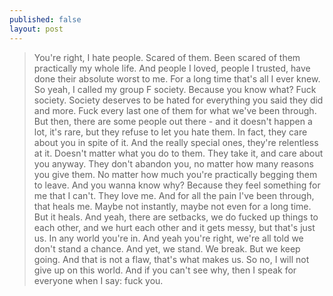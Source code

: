 ```yaml
---
published: false
layout: post
---
```

> You're right, I hate people. Scared of them. Been scared of them
> practically my whole life. And people I loved, people I trusted, have
> done their absolute worst to me. For a long time that's all I ever
> knew. So yeah, I called my group F society. Because you know what?
> Fuck society. Society deserves to be hated for everything you said
> they did and more. Fuck every last one of them for what we've been
> through. But then, there are some people out there - and it doesn't
> happen a lot, it's rare, but they refuse to let you hate them. In
> fact, they care about you in spite of it. And the really special ones,
> they're relentless at it. Doesn't matter what you do to them. They
> take it, and care about you anyway. They don't abandon you, no matter
> how many reasons you give them. No matter how much you're practically
> begging them to leave. And you wanna know why? Because they feel
> something for me that I can't. They love me. And for all the pain I've
> been through, that heals me. Maybe not instantly, maybe not even for a
> long time. But it heals. And yeah, there are setbacks, we do fucked up
> things to each other, and we hurt each other and it gets messy, but
> that's just us. In any world you're in. And yeah you're right, we're
> all told we don't stand a chance. And yet, we stand. We break. But we
> keep going. And that is not a flaw, that's what makes us. So no, I
> will not give up on this world. And if you can't see why, then I speak
> for everyone when I say: fuck you.
